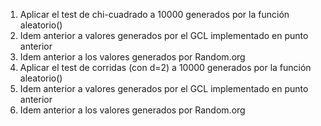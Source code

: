 1) Aplicar el test de chi-cuadrado a 10000 generados por la función aleatorio()
2) Idem anterior a valores generados por el GCL implementado en punto anterior
3) Idem anterior a los valores generados por Random.org
4) Aplicar el test de corridas (con d=2) a 10000 generados por la función aleatorio()
5) Idem anterior a valores generados por el GCL implementado en punto anterior
6) Idem anterior a los valores generados por Random.org
